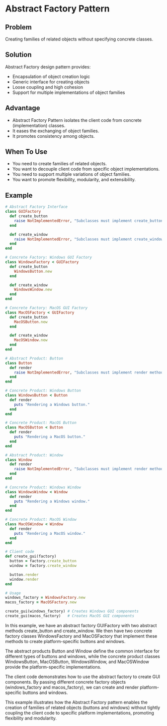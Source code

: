 # Abstract Factory Pattern

## Problem
Creating families of related objects without specifying concrete classes.

## Solution
Abstract Factory design pattern provides:
- Encapsulation of object creation logic
- Generic interface for creating objects
- Loose coupling and high cohesion
- Support for multiple implementations of object families

## Advantage
- Abstract Factory Pattern isolates the client code from concrete (implementation) classes.
- It eases the exchanging of object families.
- It promotes consistency among objects.

## When To Use
- You need to create families of related objects.
- You want to decouple client code from specific object implementations.
- You need to support multiple variations of object families.
- You want to promote flexibility, modularity, and extensibility.

## Example
```ruby
# Abstract Factory Interface
class GUIFactory
  def create_button
    raise NotImplementedError, "Subclasses must implement create_button method"
  end

  def create_window
    raise NotImplementedError, "Subclasses must implement create_window method"
  end
end

# Concrete Factory: Windows GUI Factory
class WindowsFactory < GUIFactory
  def create_button
    WindowsButton.new
  end

  def create_window
    WindowsWindow.new
  end
end

# Concrete Factory: MacOS GUI Factory
class MacOSFactory < GUIFactory
  def create_button
    MacOSButton.new
  end

  def create_window
    MacOSWindow.new
  end
end

# Abstract Product: Button
class Button
  def render
    raise NotImplementedError, "Subclasses must implement render method"
  end
end

# Concrete Product: Windows Button
class WindowsButton < Button
  def render
    puts "Rendering a Windows button."
  end
end

# Concrete Product: MacOS Button
class MacOSButton < Button
  def render
    puts "Rendering a MacOS button."
  end
end

# Abstract Product: Window
class Window
  def render
    raise NotImplementedError, "Subclasses must implement render method"
  end
end

# Concrete Product: Windows Window
class WindowsWindow < Window
  def render
    puts "Rendering a Windows window."
  end
end

# Concrete Product: MacOS Window
class MacOSWindow < Window
  def render
    puts "Rendering a MacOS window."
  end
end

# Client code
def create_gui(factory)
  button = factory.create_button
  window = factory.create_window

  button.render
  window.render
end

# Usage
windows_factory = WindowsFactory.new
macos_factory = MacOSFactory.new

create_gui(windows_factory) # Creates Windows GUI components
create_gui(macos_factory)   # Creates MacOS GUI components
```

In this example, we have an abstract factory GUIFactory with two abstract methods create_button and create_window.
We then have two concrete factory classes WindowsFactory and MacOSFactory that implement these methods to create platform-specific buttons and windows.

The abstract products Button and Window define the common interface for different types of buttons and windows, while the concrete product classes WindowsButton, MacOSButton, WindowsWindow, and MacOSWindow provide the platform-specific implementations.

The client code demonstrates how to use the abstract factory to create GUI components. By passing different concrete factory objects (windows_factory and macos_factory), we can create and render platform-specific buttons and windows.

This example illustrates how the Abstract Factory pattern enables the creation of families of related objects (buttons and windows) without tightly coupling the client code to specific platform implementations, promoting flexibility and modularity.
